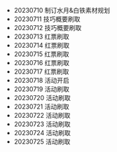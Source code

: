 - 20230710 制订水月&白铁素材规划
- 20230711 技巧概要刷取
- 20230712 技巧概要刷取
- 20230713 红票刷取
- 20230714 红票刷取
- 20230715 红票刷取
- 20230716 红票刷取
- 20230717 红票刷取
- 20230718 活动开启
- 20230719 活动刷取
- 20230720 活动刷取
- 20230721 活动刷取
- 20230722 活动刷取
- 20230723 活动刷取
- 20230724 活动刷取
- 20230725 活动刷取
